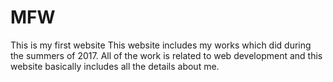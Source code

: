 # MFW
This is my first website
This website includes my works which did during the summers of 2017.
All of the work is related to web development and this website basically includes all the details about me.
